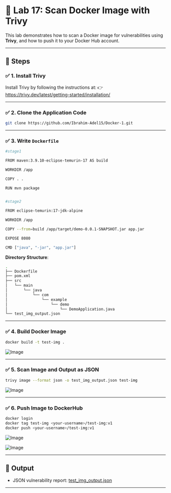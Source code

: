 
# 🐳 Lab 17: Scan Docker Image with Trivy

This lab demonstrates how to scan a Docker image for vulnerabilities using **Trivy**, and how to push it to your Docker Hub account.

---

## 🔧 Steps

### ✅ 1. Install Trivy
Install Trivy by following the instructions at:
👉 https://trivy.dev/latest/getting-started/installation/

---

### ✅ 2. Clone the Application Code
```bash
git clone https://github.com/Ibrahim-Adel15/Docker-1.git
```


---

### ✅ 3. Write `Dockerfile`
```bash
#stage1

FROM maven:3.9.10-eclipse-temurin-17 AS build

WORKDIR /app

COPY . .

RUN mvn package


#stage2

FROM eclipse-temurin:17-jdk-alpine

WORKDIR /app

COPY --from=build /app/target/demo-0.0.1-SNAPSHOT.jar app.jar

EXPOSE 8080

CMD ["java", "-jar", "app.jar"]
```

**Directory Structure**:
```bash
.
├── Dockerfile
├── pom.xml
├── src
│   └── main
│       └── java
│           └── com
│               └── example
│                   └── demo
│                       └── DemoApplication.java
└── test_img_output.json
```

---

### ✅ 4. Build Docker Image
```bash
docker build -t test-img .
```

![Image](https://github.com/user-attachments/assets/1f382d92-f042-47c5-925d-0c45d5484f51)

---

### ✅ 5. Scan Image and Output as JSON
```bash
trivy image --format json -o test_img_output.json test-img
```

![Image](https://github.com/user-attachments/assets/397dc7b6-ffde-4710-8fe1-988c2531142a)

---

### ✅ 6. Push Image to DockerHub
```bash
docker login
docker tag test-img <your-username>/test-img:v1
docker push <your-username>/test-img:v1
```

![Image](https://github.com/user-attachments/assets/e4146bcf-30a9-4aec-af69-b6daeda3ed0b)

![Image](https://github.com/user-attachments/assets/77f1aee4-3f81-457f-880d-8d37e93e5dda)

---

## 📄 Output
- JSON vulnerability report: [test_img_output.json](Docker/Lab17-Scan-Docker-Image-with-Trivy/Docker-1/test_img_output.json)


---